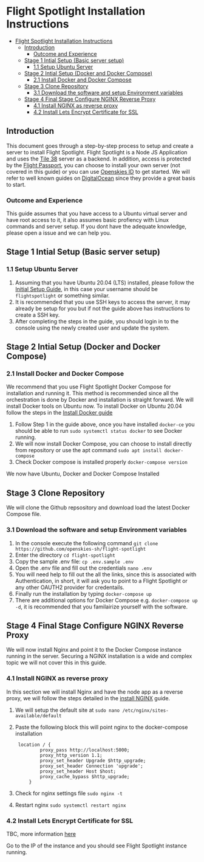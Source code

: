 # Flight Spotlight Installation Instructions

- [Flight Spotlight Installation Instructions](#flight-spotlight-installation-instructions)
  - [Introduction](#introduction)
    - [Outcome and Experience](#outcome-and-experience)
  - [Stage 1 Intial Setup (Basic server setup)](#stage-1-intial-setup-basic-server-setup)
    - [1.1 Setup Ubuntu Server](#11-setup-ubuntu-server)
  - [Stage 2 Intial Setup (Docker and Docker Compose)](#stage-2-intial-setup-docker-and-docker-compose)
    - [2.1 Install Docker and Docker Compose](#21-install-docker-and-docker-compose)
  - [Stage 3 Clone Repository](#stage-3-clone-repository)
    - [3.1 Download the software and setup Environment variables](#31-download-the-software-and-setup-environment-variables)
  - [Stage 4 Final Stage Configure NGINX Reverse Proxy](#stage-4-final-stage-configure-nginx-reverse-proxy)
    - [4.1 Install NGINX as reverse proxy](#41-install-nginx-as-reverse-proxy)
    - [4.2 Install Lets Encrypt Certificate for SSL](#42-install-lets-encrypt-certificate-for-ssl)

## Introduction

This document goes through a step-by-step process to setup and create a server to install Flight Spotlight. Flight Spotlight is a Node JS Application and uses the [Tile 38](https://www.tile38.com) server as a backend. In addition, access is protected by the [Flight Passport](https://github.com/openskies-sh/flight_passport), you can choose to install your own server (not covered in this guide) or you can use [Openskies ID](https://id.openskies.sh) to get started. We will refer to well known guides on [DigitalOcean](https://www.digitalocean.com/) since they provide a great basis to start.

### Outcome and Experience

This guide assumes that you have access to a Ubuntu virtual server and have root access to it, it also assumes basic profiency with Linux commands and server setup. If you dont have the adequate knowledge, please open a issue and we can help you.

## Stage 1 Intial Setup (Basic server setup)

### 1.1 Setup Ubuntu Server  

1. Assuming that you have Ubuntu 20.04 (LTS) installed, please follow the [Initial Setup Guide](https://www.digitalocean.com/community/tutorials/initial-server-setup-with-ubuntu-20-04), in this case your username should be `flightspotlight` or something similar.
2. It is recommended that you use SSH keys to access the server, it may already be setup for you but if not the guide above has instructions to create a SSH key.
3. After completing the steps in the guide, you should login in to the console using the newly created user and update the system.

## Stage 2 Intial Setup (Docker and Docker Compose)

### 2.1 Install Docker and Docker Compose

We recommend that you use Flight Spotlight Docker Compose for installation and running it. This method is recommended since all the orchestration is done by Docker and installation is straight forward. We will install Docker tools on Ubuntu now. To install Docker on Ubuntu 20.04 follow the steps in the [Install Docker guide](https://www.digitalocean.com/community/tutorials/how-to-install-and-use-docker-on-ubuntu-20-04)

1. Follow Step 1 in the guide above, once you have installed `docker-ce` you should be able to run `sudo systemctl status docker` to see Docker running. 
2. We will now install Docker Compose, you can choose to install directly from repository or use the apt command `sudo apt install docker-compose`
3. Check Docker compose is installed properly `docker-compose version`

We now have Ubuntu, Docker and Docker Compose Installed

## Stage 3 Clone Repository

We will clone the Github repsository and download load the latest Docker Compose file. 

### 3.1 Download the software and setup Environment variables 

1. In the console execute the following command `git clone https://github.com/openskies-sh/flight-spotlight` 
2. Enter the directory `cd flight-spotlight`
3. Copy the sample .env file: `cp .env.sample .env`
4. Open the .env file and fill out the credentials `nano .env`
5. You will need help to fill out the all the links, since this is associated with Authentication, in short, it will ask you to point to a Flight Spotlight or any other OAUTH2 provider for credentails.
6. Finally run the installation by typing `docker-compose up`
7. There are additional options for Docker Compose e.g. `docker-compose up -d`, it is recommended that you familairize yourself with the software. 

## Stage 4 Final Stage Configure NGINX Reverse Proxy

We will now install Nginx and point it to the Docker Compose instance running in the server. Securing a NGINX installation is a wide and complex topic we will not cover this in this guide.

### 4.1 Install NGINX as reverse proxy

In this section we will install Nginx and have the node app as a reverse proxy, we will follow the steps detailed in the [install NGINX](https://www.digitalocean.com/community/tutorials/how-to-install-nginx-on-ubuntu-20-04) guide.

1. We will setup the default site at `sudo nano /etc/nginx/sites-available/default`
2. Paste the following block this will point nginx to the docker-compose installation
   
   ```
    location / {
            proxy_pass http://localhost:5000;
            proxy_http_version 1.1;
            proxy_set_header Upgrade $http_upgrade;
            proxy_set_header Connection 'upgrade';
            proxy_set_header Host $host;
            proxy_cache_bypass $http_upgrade;
        }

   ```
3. Check for nginx settings file `sudo nginx -t`
4. Restart nginx `sudo systemctl restart nginx`

### 4.2 Install Lets Encrypt Certificate for SSL 
TBC, more information [here](https://www.digitalocean.com/community/tutorials/how-to-secure-nginx-with-let-s-encrypt-on-ubuntu-20-04)

Go to the IP of the instance and you should see Flight Spotlight instance running. 